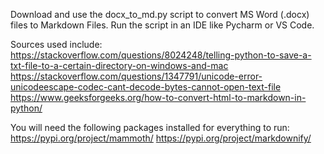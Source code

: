 Download and use the docx_to_md.py script to convert MS Word (.docx) files to Markdown Files.
Run the script in an IDE like Pycharm or VS Code. 

Sources used include:
https://stackoverflow.com/questions/8024248/telling-python-to-save-a-txt-file-to-a-certain-directory-on-windows-and-mac
https://stackoverflow.com/questions/1347791/unicode-error-unicodeescape-codec-cant-decode-bytes-cannot-open-text-file
https://www.geeksforgeeks.org/how-to-convert-html-to-markdown-in-python/

You will need the following packages installed for everything to run:
https://pypi.org/project/mammoth/
https://pypi.org/project/markdownify/
